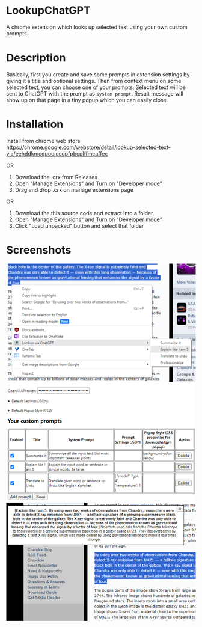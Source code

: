 # LookupChatGPT
A chrome extension which looks up selected text using your own custom prompts. 

# Description
Basically, first you create and save some prompts in extension settings by giving it a title and optional settings. Then from context menu on some selected text, you can choose one of your prompts. Selected text will be sent to ChatGPT with the prompt as `system prompt`. Result message will show up on that page in a tiny popup which you can easily close.

# Installation
Install from chrome web store https://chrome.google.com/webstore/detail/lookup-selected-text-via/eehddkmcdpoojccopfpbcplffmcaffec

OR

1. Download the .crx from Releases
2. Open "Manage Extensions" and Turn on "Developer mode"
3. Drag and drop .crx on manage extensions page

OR

1. Download the this source code and extract into a folder
2. Open "Manage Extensions" and Turn on "Developer mode"
3. Click "Load unpacked" button and select that folder


# Screenshots
![!context menu](screenshot-context-menu.png)
![!options](screenshot-options.png)
![!options](screenshot-popup.png)



